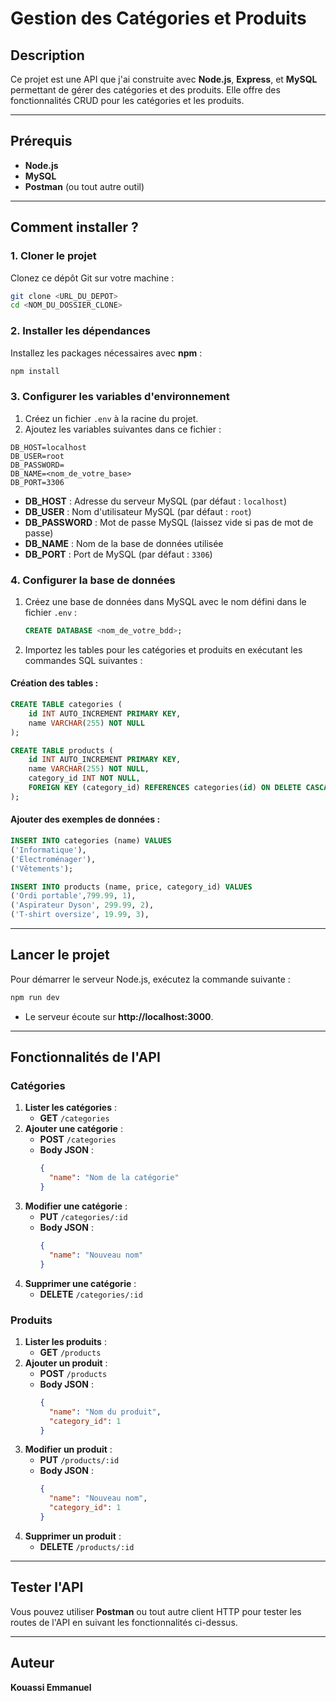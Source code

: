 # Gestion des Catégories et Produits

## Description

Ce projet est une API que j'ai construite avec **Node.js**, **Express**, et **MySQL** permettant de gérer des catégories et des produits. Elle offre des fonctionnalités CRUD pour les catégories et les produits.

---

## Prérequis

- **Node.js**
- **MySQL**
- **Postman** (ou tout autre outil)

---

## Comment installer ?

### 1. Cloner le projet

Clonez ce dépôt Git sur votre machine :

```bash
git clone <URL_DU_DEPOT>
cd <NOM_DU_DOSSIER_CLONE>
```

### 2. Installer les dépendances

Installez les packages nécessaires avec **npm** :

```bash
npm install
```

### 3. Configurer les variables d'environnement

1. Créez un fichier `.env` à la racine du projet.
2. Ajoutez les variables suivantes dans ce fichier :

```env
DB_HOST=localhost
DB_USER=root
DB_PASSWORD=
DB_NAME=<nom_de_votre_base>
DB_PORT=3306
```

- **DB_HOST** : Adresse du serveur MySQL (par défaut : `localhost`)
- **DB_USER** : Nom d'utilisateur MySQL (par défaut : `root`)
- **DB_PASSWORD** : Mot de passe MySQL (laissez vide si pas de mot de passe)
- **DB_NAME** : Nom de la base de données utilisée
- **DB_PORT** : Port de MySQL (par défaut : `3306`)

### 4. Configurer la base de données

1. Créez une base de données dans MySQL avec le nom défini dans le fichier `.env` :
   ```sql
   CREATE DATABASE <nom_de_votre_bdd>;
   ```
2. Importez les tables pour les catégories et produits en exécutant les commandes SQL suivantes :

#### Création des tables :

```sql
CREATE TABLE categories (
    id INT AUTO_INCREMENT PRIMARY KEY,
    name VARCHAR(255) NOT NULL
);

CREATE TABLE products (
    id INT AUTO_INCREMENT PRIMARY KEY,
    name VARCHAR(255) NOT NULL,
    category_id INT NOT NULL,
    FOREIGN KEY (category_id) REFERENCES categories(id) ON DELETE CASCADE
);
```

#### Ajouter des exemples de données :

```sql
INSERT INTO categories (name) VALUES
('Informatique'),
('Électroménager'),
('Vêtements');

INSERT INTO products (name, price, category_id) VALUES
('Ordi portable',799.99, 1),
('Aspirateur Dyson', 299.99, 2),
('T-shirt oversize', 19.99, 3),
```

---

## Lancer le projet

Pour démarrer le serveur Node.js, exécutez la commande suivante :

```bash
npm run dev
```

- Le serveur écoute sur **http://localhost:3000**.

---

## Fonctionnalités de l'API

### Catégories

1. **Lister les catégories** :
   - **GET** `/categories`
2. **Ajouter une catégorie** :
   - **POST** `/categories`
   - **Body JSON** :
     ```json
     {
       "name": "Nom de la catégorie"
     }
     ```
3. **Modifier une catégorie** :
   - **PUT** `/categories/:id`
   - **Body JSON** :
     ```json
     {
       "name": "Nouveau nom"
     }
     ```
4. **Supprimer une catégorie** :
   - **DELETE** `/categories/:id`

### Produits

1. **Lister les produits** :
   - **GET** `/products`
2. **Ajouter un produit** :
   - **POST** `/products`
   - **Body JSON** :
     ```json
     {
       "name": "Nom du produit",
       "category_id": 1
     }
     ```
3. **Modifier un produit** :
   - **PUT** `/products/:id`
   - **Body JSON** :
     ```json
     {
       "name": "Nouveau nom",
       "category_id": 1
     }
     ```
4. **Supprimer un produit** :
   - **DELETE** `/products/:id`

---

## Tester l'API

Vous pouvez utiliser **Postman** ou tout autre client HTTP pour tester les routes de l'API en suivant les fonctionnalités ci-dessus.

---

## Auteur

**Kouassi Emmanuel**
